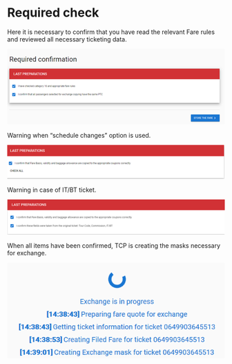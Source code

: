# Required check

Here it is necessary to confirm that you have read the relevant Fare rules and reviewed all necessary ticketing data.

![](../.gitbook/assets/image%20%2897%29.png)

Warning when “schedule changes” option is used.

![](../.gitbook/assets/image%20%28156%29.png)

Warning in case of IT/BT ticket.

![](../.gitbook/assets/image%20%28121%29.png)

When all items have been confirmed, TCP is creating the masks necessary for exchange.

![](../.gitbook/assets/image%20%28136%29.png)



